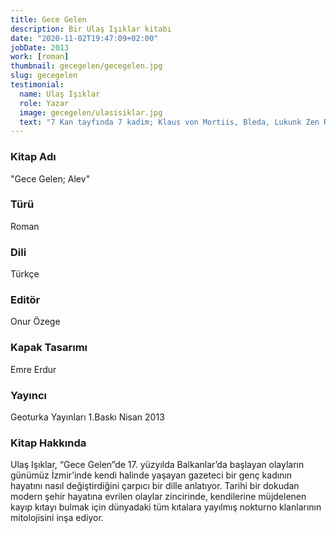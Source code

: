 ```yaml
---
title: Gece Gelen
description: Bir Ulaş Işıklar kitabı
date: "2020-11-02T19:47:09+02:00"
jobDate: 2013
work: [roman]
thumbnail: gecegelen/gecegelen.jpg
slug: gecegelen
testimonial:
  name: Ulaş Işıklar
  role: Yazar
  image: gecegelen/ulasisiklar.jpg
  text: "7 Kan tayfında 7 kadim; Klaus von Mortiis, Bleda, Lukunk Zen Ra, David Satiris, Jean Pierre de Laurent, Muardon ve kayıp kıtanın kraliçesi Shtriga… ve bir beyaz nokturno… Hepsi de Cesir Ayal’i bekliyor…"
---
```


### Kitap Adı
"Gece Gelen; Alev"
### Türü
Roman
### Dili
Türkçe
### Editör
Onur Özege
### Kapak Tasarımı
Emre Erdur
### Yayıncı
Geoturka Yayınları
1.Baskı
Nisan 2013

### Kitap Hakkında
Ulaş Işıklar, “Gece Gelen”de 17. yüzyılda Balkanlar’da başlayan olayların günümüz İzmir’inde kendi halinde yaşayan gazeteci bir genç kadının hayatını nasıl değiştirdiğini çarpıcı bir dille anlatıyor. Tarihi bir dokudan modern şehir hayatına evrilen olaylar zincirinde, kendilerine müjdelenen kayıp kıtayı bulmak için dünyadaki tüm kıtalara yayılmış nokturno klanlarının mitolojisini inşa ediyor.
